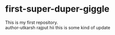 # first-super-duper-giggle
This is my first repository.
<br>
author-utkarsh rajput
hii this is some kind of update
